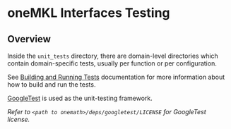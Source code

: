 # oneMKL Interfaces Testing

## Overview
Inside the `unit_tests` directory, there are domain-level directories which contain domain-specific tests, usually per function or per configuration.

See [Building and Running Tests](https://uxlfoundation.github.io/oneMKL/building_and_running_tests.html) documentation for more information about how to build and run the tests.

[GoogleTest](https://github.com/google/googletest) is used as the unit-testing framework.


*Refer to `<path to onemath>/deps/googletest/LICENSE` for GoogleTest license.*
